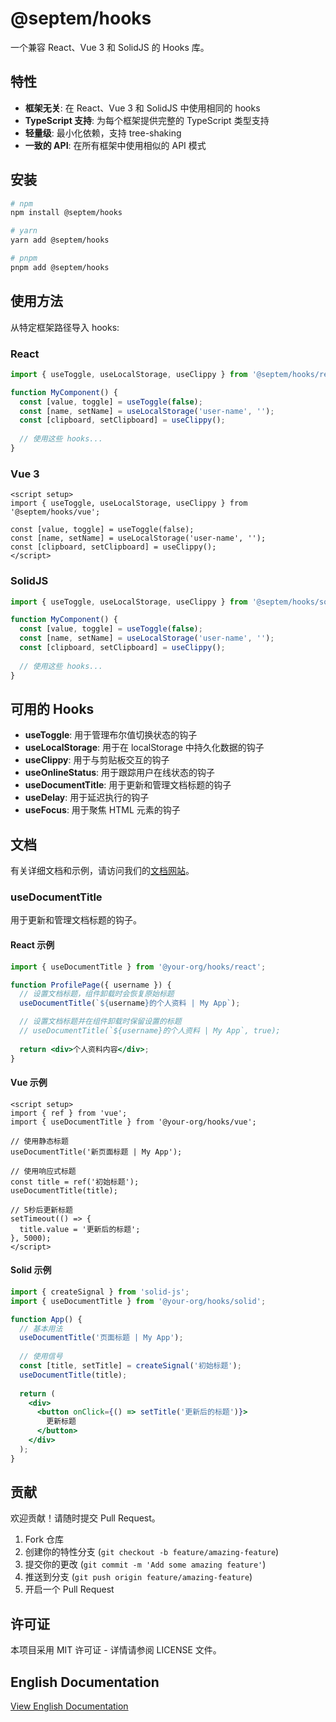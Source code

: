 # @septem/hooks

一个兼容 React、Vue 3 和 SolidJS 的 Hooks 库。

## 特性

- **框架无关**: 在 React、Vue 3 和 SolidJS 中使用相同的 hooks
- **TypeScript 支持**: 为每个框架提供完整的 TypeScript 类型支持
- **轻量级**: 最小化依赖，支持 tree-shaking
- **一致的 API**: 在所有框架中使用相似的 API 模式

## 安装

```bash
# npm
npm install @septem/hooks

# yarn
yarn add @septem/hooks

# pnpm
pnpm add @septem/hooks
```

## 使用方法

从特定框架路径导入 hooks:

### React

```jsx
import { useToggle, useLocalStorage, useClippy } from '@septem/hooks/react';

function MyComponent() {
  const [value, toggle] = useToggle(false);
  const [name, setName] = useLocalStorage('user-name', '');
  const [clipboard, setClipboard] = useClippy();
  
  // 使用这些 hooks...
}
```

### Vue 3

```vue
<script setup>
import { useToggle, useLocalStorage, useClippy } from '@septem/hooks/vue';

const [value, toggle] = useToggle(false);
const [name, setName] = useLocalStorage('user-name', '');
const [clipboard, setClipboard] = useClippy();
</script>
```

### SolidJS

```jsx
import { useToggle, useLocalStorage, useClippy } from '@septem/hooks/solid';

function MyComponent() {
  const [value, toggle] = useToggle(false);
  const [name, setName] = useLocalStorage('user-name', '');
  const [clipboard, setClipboard] = useClippy();
  
  // 使用这些 hooks...
}
```

## 可用的 Hooks

- **useToggle**: 用于管理布尔值切换状态的钩子
- **useLocalStorage**: 用于在 localStorage 中持久化数据的钩子
- **useClippy**: 用于与剪贴板交互的钩子
- **useOnlineStatus**: 用于跟踪用户在线状态的钩子
- **useDocumentTitle**: 用于更新和管理文档标题的钩子
- **useDelay**: 用于延迟执行的钩子
- **useFocus**: 用于聚焦 HTML 元素的钩子

## 文档

有关详细文档和示例，请访问我们的[文档网站](https://your-docs-site.com)。

### useDocumentTitle

用于更新和管理文档标题的钩子。

#### React 示例

```jsx
import { useDocumentTitle } from '@your-org/hooks/react';

function ProfilePage({ username }) {
  // 设置文档标题，组件卸载时会恢复原始标题
  useDocumentTitle(`${username}的个人资料 | My App`);

  // 设置文档标题并在组件卸载时保留设置的标题
  // useDocumentTitle(`${username}的个人资料 | My App`, true);
  
  return <div>个人资料内容</div>;
}
```

#### Vue 示例

```vue
<script setup>
import { ref } from 'vue';
import { useDocumentTitle } from '@your-org/hooks/vue';

// 使用静态标题
useDocumentTitle('新页面标题 | My App');

// 使用响应式标题
const title = ref('初始标题');
useDocumentTitle(title);

// 5秒后更新标题
setTimeout(() => {
  title.value = '更新后的标题';
}, 5000);
</script>
```

#### Solid 示例

```jsx
import { createSignal } from 'solid-js';
import { useDocumentTitle } from '@your-org/hooks/solid';

function App() {
  // 基本用法
  useDocumentTitle('页面标题 | My App');
  
  // 使用信号
  const [title, setTitle] = createSignal('初始标题');
  useDocumentTitle(title);
  
  return (
    <div>
      <button onClick={() => setTitle('更新后的标题')}>
        更新标题
      </button>
    </div>
  );
}
```

## 贡献

欢迎贡献！请随时提交 Pull Request。

1. Fork 仓库
2. 创建你的特性分支 (`git checkout -b feature/amazing-feature`)
3. 提交你的更改 (`git commit -m 'Add some amazing feature'`)
4. 推送到分支 (`git push origin feature/amazing-feature`)
5. 开启一个 Pull Request

## 许可证

本项目采用 MIT 许可证 - 详情请参阅 LICENSE 文件。

## English Documentation

[View English Documentation](./README.md)